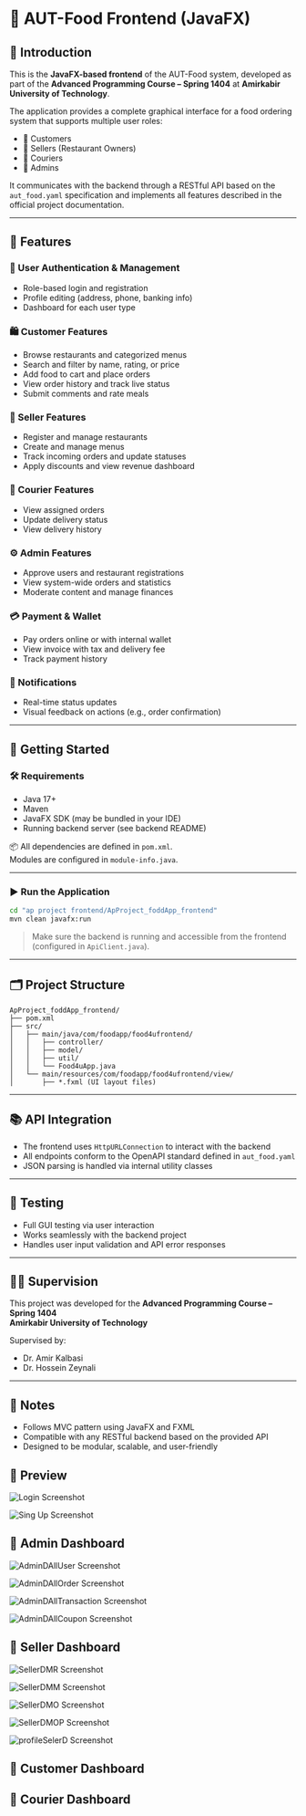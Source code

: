 # 🎨 AUT-Food Frontend (JavaFX)

## 📌 Introduction

This is the **JavaFX-based frontend** of the AUT-Food system, developed as part of the **Advanced Programming Course – Spring 1404** at **Amirkabir University of Technology**.

The application provides a complete graphical interface for a food ordering system that supports multiple user roles:

- 🛒 Customers
- 🏪 Sellers (Restaurant Owners)
- 🚚 Couriers
- 🔧 Admins

It communicates with the backend through a RESTful API based on the `aut_food.yaml` specification and implements all features described in the official project documentation.

---

## 🧩 Features

### 🔐 User Authentication & Management
- Role-based login and registration
- Profile editing (address, phone, banking info)
- Dashboard for each user type

### 🛍️ Customer Features
- Browse restaurants and categorized menus
- Search and filter by name, rating, or price
- Add food to cart and place orders
- View order history and track live status
- Submit comments and rate meals

### 🏪 Seller Features
- Register and manage restaurants
- Create and manage menus
- Track incoming orders and update statuses
- Apply discounts and view revenue dashboard

### 🚚 Courier Features
- View assigned orders
- Update delivery status
- View delivery history

### ⚙️ Admin Features
- Approve users and restaurant registrations
- View system-wide orders and statistics
- Moderate content and manage finances

### 💳 Payment & Wallet
- Pay orders online or with internal wallet
- View invoice with tax and delivery fee
- Track payment history

### 📲 Notifications
- Real-time status updates
- Visual feedback on actions (e.g., order confirmation)

---

## 🚀 Getting Started

### 🛠️ Requirements

- Java 17+
- Maven
- JavaFX SDK (may be bundled in your IDE)
- Running backend server (see backend README)

📦 All dependencies are defined in `pom.xml`.  
Modules are configured in `module-info.java`.

---

### ▶️ Run the Application

```bash
cd "ap project frontend/ApProject_foddApp_frontend"
mvn clean javafx:run
```

> Make sure the backend is running and accessible from the frontend (configured in `ApiClient.java`).

---

## 🗂️ Project Structure

```
ApProject_foddApp_frontend/
├── pom.xml
├── src/
│   ├── main/java/com/foodapp/food4ufrontend/
│   │   ├── controller/
│   │   ├── model/
│   │   ├── util/
│   │   └── Food4uApp.java
│   └── main/resources/com/foodapp/food4ufrontend/view/
│       ├── *.fxml (UI layout files)
```

---

## 📚 API Integration

- The frontend uses `HttpURLConnection` to interact with the backend
- All endpoints conform to the OpenAPI standard defined in `aut_food.yaml`
- JSON parsing is handled via internal utility classes

---

## 🧪 Testing

- Full GUI testing via user interaction
- Works seamlessly with the backend project
- Handles user input validation and API error responses

---

## 👨‍🏫 Supervision

This project was developed for the **Advanced Programming Course – Spring 1404**  
**Amirkabir University of Technology**

Supervised by:
- Dr. Amir Kalbasi  
- Dr. Hossein Zeynali

---

## 📣 Notes

- Follows MVC pattern using JavaFX and FXML
- Compatible with any RESTful backend based on the provided API
- Designed to be modular, scalable, and user-friendly

## 📸 Preview
![Login Screenshot](./src/main/resources/com/foodapp/food4ufrontend/images/LoginScreen.png)



![Sing Up Screenshot](./src/main/resources/com/foodapp/food4ufrontend/images/signUpScreen.png)


## 🔧 Admin Dashboard

![AdminDAllUser Screenshot](./src/main/resources/com/foodapp/food4ufrontend/images/allUserAdminD.png)



![AdminDAllOrder Screenshot](./src/main/resources/com/foodapp/food4ufrontend/images/orderAdminD.png)



![AdminDAllTransaction Screenshot](./src/main/resources/com/foodapp/food4ufrontend/images/transactionAdminD.png)




![AdminDAllCoupon Screenshot](./src/main/resources/com/foodapp/food4ufrontend/images/copounAdminD.png)


## 🏪 Seller Dashboard

![SellerDMR Screenshot](./src/main/resources/com/foodapp/food4ufrontend/images/sellerDMyR.png)





![SellerDMM Screenshot](./src/main/resources/com/foodapp/food4ufrontend/images/SellerDMM.png)





![SellerDMO Screenshot](./src/main/resources/com/foodapp/food4ufrontend/images/sellerDOR.png)





![SellerDMOP Screenshot](./src/main/resources/com/foodapp/food4ufrontend/images/profileSeller.png)





![profileSelerD Screenshot](./src/main/resources/com/foodapp/food4ufrontend/images/sellerEditR.png)





## 🛒 Customer Dashboard








## 🚚 Courier Dashboard

